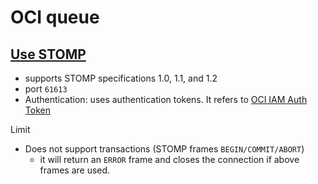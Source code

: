 # OCI queue

## [Use STOMP](https://docs.oracle.com/en-us/iaas/Content/queue/messages-stomp.htm)
- supports STOMP specifications 1.0, 1.1, and 1.2
- port `61613`
- Authentication: uses authentication tokens. It refers to [OCI IAM Auth Token](https://docs.oracle.com/en-us/iaas/Content/Identity/Tasks/managingcredentials.htm#Working)

Limit
- Does not support transactions (STOMP frames `BEGIN/COMMIT/ABORT`)
   - it will return an `ERROR` frame and closes the connection if above frames are used.


